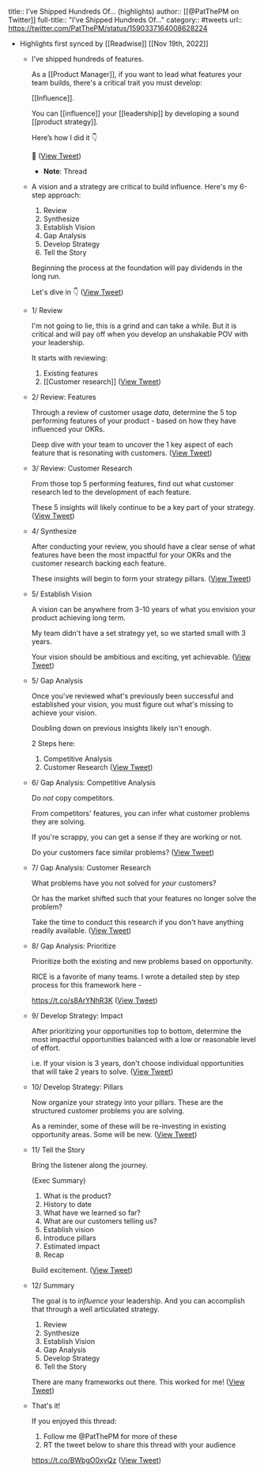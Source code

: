 title:: I’ve Shipped Hundreds Of... (highlights)
author:: [[@PatThePM on Twitter]]
full-title:: "I’ve Shipped Hundreds Of..."
category:: #tweets
url:: https://twitter.com/PatThePM/status/1590337164008628224

- Highlights first synced by [[Readwise]] [[Nov 19th, 2022]]
	- I’ve shipped hundreds of features. 
	  
	  As a [[Product Manager]], if you want to lead what features your team builds, there's a critical trait you must develop:
	  
	  [[Influence]].
	  
	  You can [[influence]] your [[leadership]] by developing a sound [[product strategy]].
	  
	  Here’s how I did it 👇
	  
	  🧵 ([View Tweet](https://twitter.com/PatThePM/status/1590337164008628224))
		- **Note**: Thread
	- A vision and a strategy are critical to build influence.  Here's my 6-step approach:
	  
	  1. Review
	  2. Synthesize
	  3. Establish Vision
	  4. Gap Analysis
	  5. Develop Strategy
	  6. Tell the Story
	  
	  Beginning the process at the foundation will pay dividends in the long run.
	  
	  Let's dive in 👇 ([View Tweet](https://twitter.com/PatThePM/status/1590337166244286466))
	- 1/ Review
	  
	  I'm not going to lie, this is a grind and can take a while.  But it is critical and will pay off when you develop an unshakable POV with your leadership.
	  
	  It starts with reviewing:
	  
	  1. Existing features
	  2. [[Customer research]] ([View Tweet](https://twitter.com/PatThePM/status/1590337168563736577))
	- 2/ Review: Features
	  
	  Through a review of customer usage *data*, determine the 5 top performing features of your product - based on how they have influenced your OKRs.
	  
	  Deep dive with your team to uncover the 1 key aspect of each feature that is resonating with customers. ([View Tweet](https://twitter.com/PatThePM/status/1590337170723807232))
	- 3/ Review: Customer Research
	  
	  From those top 5 performing features, find out what customer research led to the development of each feature.
	  
	  These 5 insights will likely continue to be a key part of your strategy. ([View Tweet](https://twitter.com/PatThePM/status/1590337172938317825))
	- 4/ Synthesize
	  
	  After conducting your review, you should have a clear sense of what features have been the most impactful for your OKRs and the customer research backing each feature.
	  
	  These insights will begin to form your strategy pillars. ([View Tweet](https://twitter.com/PatThePM/status/1590337175081652224))
	- 5/ Establish Vision
	  
	  A vision can be anywhere from 3-10 years of what you envision your product achieving long term.
	  
	  My team didn't have a set strategy yet, so we started small with 3 years.
	  
	  Your vision should be ambitious and exciting, yet achievable. ([View Tweet](https://twitter.com/PatThePM/status/1590337177141100544))
	- 5/ Gap Analysis
	  
	  Once you've reviewed what's previously been successful and established your vision, you must figure out what's missing to achieve your vision.
	  
	  Doubling down on previous insights likely isn't enough.
	  
	  2 Steps here:
	  1. Competitive Analysis
	  2. Customer Research ([View Tweet](https://twitter.com/PatThePM/status/1590337179355680772))
	- 6/ Gap Analysis: Competitive Analysis
	  
	  Do *not* copy competitors.
	  
	  From competitors' features, you can infer what customer problems they are solving.  
	  
	  If you're scrappy, you can get a sense if they are working or not.
	  
	  Do your customers face similar problems? ([View Tweet](https://twitter.com/PatThePM/status/1590337181578678272))
	- 7/ Gap Analysis: Customer Research
	  
	  What problems have you not solved for *your* customers?  
	  
	  Or has the market shifted such that your features no longer solve the problem?
	  
	  Take the time to conduct this research if you don't have anything readily available. ([View Tweet](https://twitter.com/PatThePM/status/1590337183822520321))
	- 8/ Gap Analysis: Prioritize
	  
	  Prioritize both the existing and new problems based on opportunity.
	  
	  RICE is a favorite of many teams.  I wrote a detailed step by step process for this framework here - 
	  
	  https://t.co/s8ArYNhR3K ([View Tweet](https://twitter.com/PatThePM/status/1590337186053881856))
	- 9/ Develop Strategy: Impact
	  
	  After prioritizing your opportunities top to bottom, determine the most impactful opportunities balanced with a low or reasonable level of effort.
	  
	  i.e. If your vision is 3 years, don't choose individual opportunities that will take 2 years to solve. ([View Tweet](https://twitter.com/PatThePM/status/1590337188423782400))
	- 10/ Develop Strategy: Pillars
	  
	  Now organize your strategy into your pillars.  These are the structured customer problems you are solving.
	  
	  As a reminder, some of these will be re-investing in existing opportunity areas.  Some will be new. ([View Tweet](https://twitter.com/PatThePM/status/1590337191049297920))
	- 11/ Tell the Story
	  
	  Bring the listener along the journey.
	  
	  (Exec Summary)
	  
	  1. What is the product?
	  2. History to date
	  3. What have we learned so far?
	  4. What are our customers telling us?
	  5. Establish vision
	  6. Introduce pillars
	  7. Estimated impact
	  8. Recap
	  
	  Build excitement. ([View Tweet](https://twitter.com/PatThePM/status/1590337193234644996))
	- 12/ Summary
	  
	  The goal is to *influence* your leadership.  And you can accomplish that through a well articulated strategy.
	  
	  1. Review
	  2. Synthesize
	  3. Establish Vision
	  4. Gap Analysis
	  5. Develop Strategy
	  6. Tell the Story
	  
	  There are many frameworks out there.  This worked for me! ([View Tweet](https://twitter.com/PatThePM/status/1590337195335892999))
	- That's it!
	  
	  If you enjoyed this thread:
	  
	  1. Follow me @PatThePM for more of these
	  2. RT the tweet below to share this thread with your audience
	  
	  https://t.co/BWbgO0xyQz ([View Tweet](https://twitter.com/PatThePM/status/1590337197579829253))